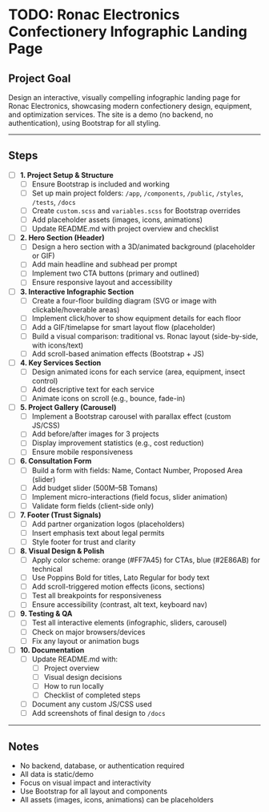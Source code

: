 # TODO: Ronac Electronics Confectionery Infographic Landing Page

## Project Goal
Design an interactive, visually compelling infographic landing page for Ronac Electronics, showcasing modern confectionery design, equipment, and optimization services. The site is a demo (no backend, no authentication), using Bootstrap for all styling.

---

## Steps

- [ ] **1. Project Setup & Structure**
    - [ ] Ensure Bootstrap is included and working
    - [ ] Set up main project folders: `/app`, `/components`, `/public`, `/styles`, `/tests`, `/docs`
    - [ ] Create `custom.scss` and `variables.scss` for Bootstrap overrides
    - [ ] Add placeholder assets (images, icons, animations)
    - [ ] Update README.md with project overview and checklist

- [ ] **2. Hero Section (Header)**
    - [ ] Design a hero section with a 3D/animated background (placeholder or GIF)
    - [ ] Add main headline and subhead per prompt
    - [ ] Implement two CTA buttons (primary and outlined)
    - [ ] Ensure responsive layout and accessibility

- [ ] **3. Interactive Infographic Section**
    - [ ] Create a four-floor building diagram (SVG or image with clickable/hoverable areas)
    - [ ] Implement click/hover to show equipment details for each floor
    - [ ] Add a GIF/timelapse for smart layout flow (placeholder)
    - [ ] Build a visual comparison: traditional vs. Ronac layout (side-by-side, with icons/text)
    - [ ] Add scroll-based animation effects (Bootstrap + JS)

- [ ] **4. Key Services Section**
    - [ ] Design animated icons for each service (area, equipment, insect control)
    - [ ] Add descriptive text for each service
    - [ ] Animate icons on scroll (e.g., bounce, fade-in)

- [ ] **5. Project Gallery (Carousel)**
    - [ ] Implement a Bootstrap carousel with parallax effect (custom JS/CSS)
    - [ ] Add before/after images for 3 projects
    - [ ] Display improvement statistics (e.g., cost reduction)
    - [ ] Ensure mobile responsiveness

- [ ] **6. Consultation Form**
    - [ ] Build a form with fields: Name, Contact Number, Proposed Area (slider)
    - [ ] Add budget slider (500M–5B Tomans)
    - [ ] Implement micro-interactions (field focus, slider animation)
    - [ ] Validate form fields (client-side only)

- [ ] **7. Footer (Trust Signals)**
    - [ ] Add partner organization logos (placeholders)
    - [ ] Insert emphasis text about legal permits
    - [ ] Style footer for trust and clarity

- [ ] **8. Visual Design & Polish**
    - [ ] Apply color scheme: orange (#FF7A45) for CTAs, blue (#2E86AB) for technical
    - [ ] Use Poppins Bold for titles, Lato Regular for body text
    - [ ] Add scroll-triggered motion effects (icons, sections)
    - [ ] Test all breakpoints for responsiveness
    - [ ] Ensure accessibility (contrast, alt text, keyboard nav)

- [ ] **9. Testing & QA**
    - [ ] Test all interactive elements (infographic, sliders, carousel)
    - [ ] Check on major browsers/devices
    - [ ] Fix any layout or animation bugs

- [ ] **10. Documentation**
    - [ ] Update README.md with:
        - [ ] Project overview
        - [ ] Visual design decisions
        - [ ] How to run locally
        - [ ] Checklist of completed steps
    - [ ] Document any custom JS/CSS used
    - [ ] Add screenshots of final design to `/docs`

---

## Notes
- No backend, database, or authentication required
- All data is static/demo
- Focus on visual impact and interactivity
- Use Bootstrap for all layout and components
- All assets (images, icons, animations) can be placeholders 
